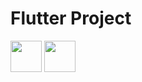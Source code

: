 # Flutter Project
<image src="https://user-images.githubusercontent.com/59801728/114868375-cb381080-9e30-11eb-96ed-2085931d2142.png" height="50">
<image src="https://user-images.githubusercontent.com/59801728/114868439-df7c0d80-9e30-11eb-9e47-7eb148d2c96b.jpg" height="50">
